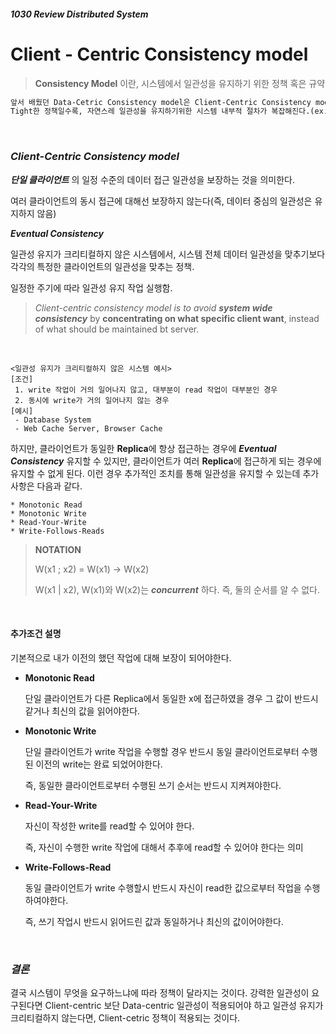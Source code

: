##### 1030 Review Distributed System

# Client - Centric Consistency model

> **Consistency Model** 이란, 시스템에서 일관성을 유지하기 위한 정책 혹은 규약

```markdown
앞서 배웠던 Data-Cetric Consistency model은 Client-Centric Consistency model 보다 더 tight한 일관성 정책이다.
Tight한 정책일수록, 자연스레 일관성을 유지하기위한 시스템 내부적 절차가 복잡해진다.(ex. 주고받는 메시지량 증가)
```

<br/>

### *Client-Centric Consistency model*

**_단일 클라이언트_** 의 일정 수준의 데이터 접근 일관성을 보장하는 것을 의미한다.<br/>

여러 클라이언트의 동시 접근에 대해선 보장하지 않는다(즉, 데이터 중심의 일관성은 유지하지 않음)

**_Eventual Consistency_**<br/>

일관성 유지가 크리티컬하지 않은 시스템에서, 시스템 전체 데이터 일관성을 맞추기보다 각각의 특정한 클라이언트의 일관성을 맞추는 정책.

일정한 주기에 따라 일관성 유지 작업 실행함.

> *Client-centric consistency model is to avoid __system wide consistency__* by __concentrating on what specific client want__, instead of what should be maintained bt server.

<br/>

~~~
<일관성 유지가 크리티컬하지 않은 시스템 예시>
[조건]
 1. write 작업이 거의 일어나지 않고, 대부분이 read 작업이 대부분인 경우
 2. 동시에 write가 거의 일어나지 않는 경우
[예시]
 - Database System
 - Web Cache Server, Browser Cache
~~~

하지만, 클라이언트가 동일한 **Replica**에 항상 접근하는 경우에 **_Eventual Consistency_** 유지할 수 있지만, 클라이언트가 여러 **Replica**에 접근하게 되는 경우에 유지할 수 없게 된다. 이런 경우 추가적인 조치를 통해 일관성을 유지할 수 있는데 추가사항은 다음과 같다.

~~~
* Monotonic Read
* Monotonic Write
* Read-Your-Write
* Write-Follows-Reads
~~~

> **NOTATION**
>
> W(x1 ; x2) = W(x1) -> W(x2)
>
> W(x1 | x2), W(x1)와 W(x2)는 **_concurrent_** 하다. 즉, 둘의 순서를 알 수 없다.

<br/>

#### 추가조건 설명

기본적으로 내가 이전의 했던 작업에 대해 보장이 되어야한다.

* **Monotonic Read**

  단일 클라이언트가 다른 Replica에서 동일한 x에 접근하였을 경우 그 값이 반드시 같거나 최신의 값을 읽어야한다.

* **Monotonic Write**

  단일 클라이언트가 write 작업을 수행할 경우 반드시 동일 클라이언트로부터 수행된 이전의 write는 완료 되었어야한다.

  즉, 동일한 클라이언트로부터 수행된 쓰기 순서는 반드시 지켜져야한다.

* **Read-Your-Write**

  자신이 작성한 write를 read할 수 있어야 한다.

  즉, 자신이 수행한 write 작업에 대해서 추후에 read할 수 있어야 한다는 의미

* **Write-Follows-Read**

  동일 클라이언트가 write 수행할시 반드시 자신이 read한 값으로부터 작업을 수행하여야한다.

  즉, 쓰기 작업시 반드시 읽어드린 값과 동일하거나 최신의 값이어야한다.

<br/>

### **_결론_**

결국 시스템이 무엇을 요구하느냐에 따라 정책이 달라지는 것이다. 강력한 일관성이 요구된다면 Client-centric 보단 Data-centric 일관성이 적용되어야 하고 일관성 유지가 크리티컬하지 않는다면, Client-cetric 정책이 적용되는 것이다.
